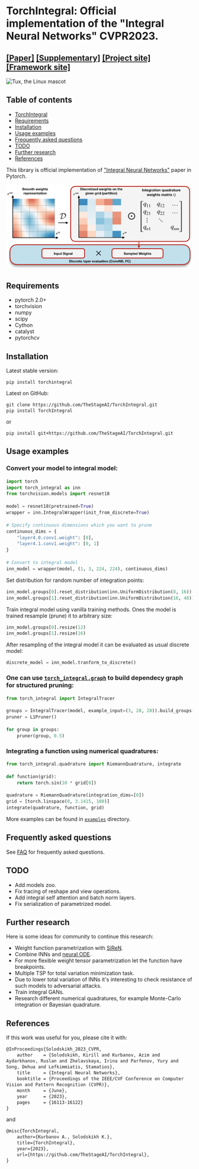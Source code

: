 # TorchIntegral: Official implementation of the "Integral Neural Networks" CVPR2023.
## [[Paper]]() [[Supplementary]]() [[Project site]]() [[Framework site]]()

![Tux, the Linux mascot](https://drive.google.com/uc?export=download&id=1y_zGfIDp85s9_PIQXyZctQqQm-2G4Q_Y)

## Table of contents
- [TorchIntegral](#torchintegral)
- [Requirements](#requirements)
- [Installation](#installation)
- [Usage examples](#usage-examples)
- [Frequently asked questions](#frequently-asked-questions)
- [TODO](#todo)
- [Further research](#further-research)
- [References](#references)

This library is official implementation of ["Integral Neural Networks"][paper_link] paper in Pytorch.

![Tux, the Linux mascot](Pipeline.png)

## Requirements
- pytorch 2.0+
- torchvision
- numpy
- scipy
- Cython
- catalyst
- pytorchcv

## Installation

Latest stable version:
```
pip install torchintegral
```
Latest on GitHub:
```
git clone https://github.com/TheStageAI/TorchIntegral.git
pip install TorchIntegral
```
or
```
pip install git+https://github.com/TheStageAI/TorchIntegral.git
```

## Usage examples
### Convert your model to integral model:
```python
import torch
import torch_integral as inn
from torchvision.models import resnet18

model = resnet18(pretrained=True)
wrapper = inn.IntegralWrapper(init_from_discrete=True)

# Specify continuous dimensions which you want to prune
continuous_dims = {
    "layer4.0.conv1.weight": [0],
    "layer4.1.conv1.weight": [0, 1]
}

# Convert to integral model
inn_model = wrapper(model, (1, 3, 224, 224), continuous_dims)
```

Set distribution for random number of integration points:
```python
inn_model.groups[0].reset_distribution(inn.UniformDistribution(8, 16))
inn_model.groups[1].reset_distribution(inn.UniformDistribution(16, 48))
```

Train integral model using vanilla training methods. 
Ones the model is trained resample (prune) it to arbitrary size:
```python
inn_model.groups[0].resize(12)
inn_model.groups[1].resize(16)
```

After resampling of the integral model it can be evaluated as usual discrete model:
```python
discrete_model = inn_model.tranform_to_discrete()
```

### One can use [`torch_integral.graph`](./torch_integral/graph/) to build dependecy graph for structured pruning:
```python
from torch_integral import IntegralTracer

groups = IntegralTracer(model, example_input=(3, 28, 28)).build_groups()
pruner = L1Pruner()

for group in groups:
    pruner(group, 0.5)
```

### Integrating a function using numerical quadratures:
```python
from torch_integral.quadrature import RiemannQuadrature, integrate

def function(grid):
    return torch.sin(10 * grid[0])

quadrature = RiemannQuadrature(integration_dims=[0])
grid = [torch.linspace(0, 3.1415, 100)]
integrate(quadrature, function, grid)
```

More examples can be found in [`examples`](./examples) directory.

## Frequently asked questions
See [FAQ](FAQ.md) for frequently asked questions.

## TODO
- Add models zoo.
- Fix tracing of reshape and view operations.
- Add integral self attention and batch norm layers.
- Fix serialization of parametrized model.

## Further research
Here is some ideas for community to continue this research:
- Weight function parametrization with [SiReN](https://arxiv.org/pdf/2006.09661.pdf).
- Combine INNs and [neural ODE](https://arxiv.org/pdf/1806.07366.pdf).
- For more flexible weight tensor parametrization let the function have breakpoints.
- Multiple TSP for total variation minimization task.
- Due to lower total variation of INNs it's interesting to check resistance of such models to adversarial attacks.
- Train integral GANs.
- Research different numerical quadratures, for example Monte-Carlo integration or Bayesian quadrature.

## References
If this work was useful for you, please cite it with:
```
@InProceedings{Solodskikh_2023_CVPR,
    author    = {Solodskikh, Kirill and Kurbanov, Azim and Aydarkhanov, Ruslan and Zhelavskaya, Irina and Parfenov, Yury and Song, Dehua and Lefkimmiatis, Stamatios},
    title     = {Integral Neural Networks},
    booktitle = {Proceedings of the IEEE/CVF Conference on Computer Vision and Pattern Recognition (CVPR)},
    month     = {June},
    year      = {2023},
    pages     = {16113-16122}
}
```
and
```
@misc{TorchIntegral,
	author={Kurbanov A., Solodskikh K.},
	title={TorchIntegral},
	year={2023},
	url={https://github.com/TheStageAI/TorchIntegral},
}
```

[paper_link]: https://openaccess.thecvf.com/content/CVPR2023/papers/Solodskikh_Integral_Neural_Networks_CVPR_2023_paper.pdf

